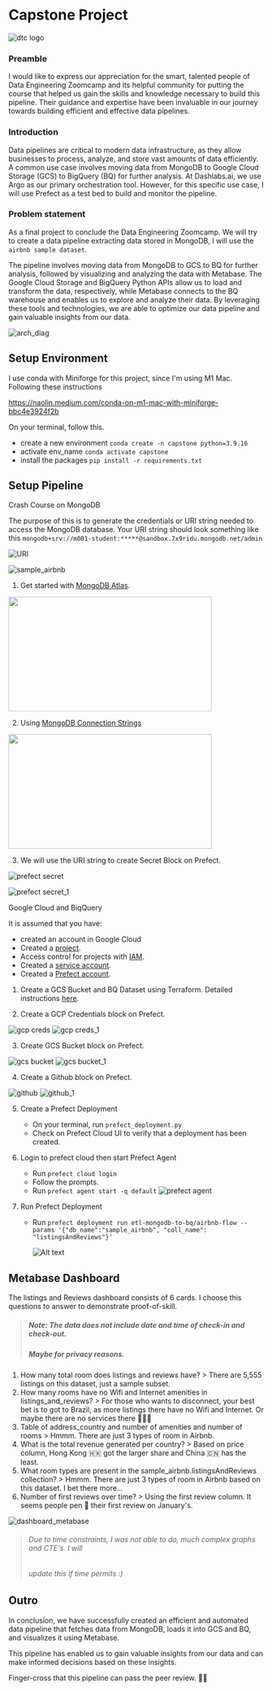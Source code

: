 # Capstone Project
![dtc logo](images/dtc_logo_.png)

### Preamble

I would like to express our appreciation for the smart, talented people of Data Engineering Zoomcamp and its helpful community for putting the course that helped us gain the skills and knowledge necessary to build this pipeline. Their guidance and expertise have been invaluable in our journey towards building efficient and effective data pipelines.


### Introduction

Data pipelines are critical to modern data infrastructure, as they allow businesses to process, analyze, and store vast amounts of data efficiently. A common use case involves moving data from MongoDB to Google Cloud Storage (GCS) to BigQuery (BQ) for further analysis. At Dashlabs.ai, we use Argo as our primary orchestration tool. However, for this specific use case, I will use Prefect as a test bed to build and monitor the pipeline. 


### Problem statement

As a final project to conclude the Data Engineering Zoomcamp. We will try to create a data pipeline extracting data stored in MongoDB, I will use the `airbnb sample dataset`.

The pipeline involves moving data from MongoDB to GCS to BQ for further analysis, followed by visualizing and analyzing the data with Metabase. The Google Cloud Storage and BigQuery Python APIs allow us to load and transform the data, respectively, while Metabase connects to the BQ warehouse and enables us to explore and analyze their data. By leveraging these tools and technologies, we are able to optimize our data pipeline and gain valuable insights from our data.

![arch_diag](images/architecture_diagram.png)

## Setup Environment

I use conda with Miniforge for this project, since I'm using M1 Mac. Following these instructions

https://naolin.medium.com/conda-on-m1-mac-with-miniforge-bbc4e3924f2b

On your terminal, follow this.
- create a new environment `conda create -n capstone python=3.9.16`
- activate env_name `conda activate capstone`
- install the packages `pip install -r requirements.txt`

## Setup Pipeline 

Crash Course on MongoDB

The purpose of this is to generate the credentials  or URI string needed to access the MongoDB database. Your URI string should look something like this
`mongodb+srv://m001-student:*****@sandbox.7x9ridu.mongodb.net/admin`

![URI](images/mongodb_atlas.png)

![sample_airbnb](images/mongodb_atlas_sample_data.png)

   1. Get started with [MongoDB Atlas](https://learn.mongodb.com/learn/course/getting-started-with-mongodb-atlas/lesson-2-creating-and-deploying-at-atlas-cluster/learn?client=customer&page=1&wvideo=q744h1g773). 
   <p><a href="https://learn.mongodb.com/learn/course/getting-started-with-mongodb-atlas/lesson-2-creating-and-deploying-at-atlas-cluster/learn?client=customer&amp;page=1&amp;wvideo=q744h1g773"><img src="https://embed-ssl.wistia.com/deliveries/42f644803955636b8b57a75a3dc6da4f.jpg?image_play_button_size=2x&amp;image_crop_resized=960x540&amp;image_play_button=1&amp;image_play_button_color=00ed64e0" width="400" height="225" style="width: 400px; height: 225px;"></a></p><p><a href="https://learn.mongodb.com/learn/course/getting-started-with-mongodb-atlas/lesson-2-creating-and-deploying-at-atlas-cluster/learn?client=customer&amp;page=1&amp;wvideo=q744h1g773"></a></p>   

   2. Using [MongoDB Connection Strings](https://learn.mongodb.com/learn/course/connecting-to-a-mongodb-database/lesson-1-using-mongodb-connection-strings/learn?client=customer&wvideo=eh4048sbrf) 

<p><a href="https://learn.mongodb.com/learn/course/connecting-to-a-mongodb-database/lesson-1-using-mongodb-connection-strings/learn?client=customer&amp;wvideo=eh4048sbrf"><img src="https://embed-ssl.wistia.com/deliveries/92534a1a893a64cbba544ac9d1ec8c00.jpg?image_play_button_size=2x&amp;image_crop_resized=960x540&amp;image_play_button=1&amp;image_play_button_color=00ed64e0" width="400" height="225" style="width: 400px; height: 225px;"></a></p><p><a href="https://learn.mongodb.com/learn/course/connecting-to-a-mongodb-database/lesson-1-using-mongodb-connection-strings/learn?client=customer&amp;wvideo=eh4048sbrf"></a></p>

   3. We will use the URI string to create Secret Block on Prefect.
   
![prefect secret](images/prefect_secret.png)

![prefect secret_1](images/prefect_secret_1.png)

Google Cloud and BiqQuery

It is assumed that you have: 
  - created an account in Google Cloud
  - Created a [project](https://cloud.google.com/resource-manager/docs/creating-managing-projects).
  - Access control for projects with [IAM](https://cloud.google.com/resource-manager/docs/access-control-proj).
  - Created a [service account](https://cloud.google.com/iam/docs/service-account-overview).
  - Created a [Prefect account](https://app.prefect.cloud/).
  
 
  1. Create a GCS Bucket and BQ Dataset using Terraform. Detailed instructions [here](terraform/README-TERRAFORM.md).
     
  2. Create a GCP Credentials block on Prefect.

  ![gcp creds](images/prefect_gcp_creds.png)
  ![gcp creds_1](images/prefect_gcp_creds_1.png)

  3. Create GCS Bucket block on Prefect.

  ![gcs bucket](images/prefect_gcs_bucket.png)
  ![gcs bucket_1](images/prefect_gcs_bucket_1.png)

  4. Create a Github block on Prefect.

  ![github](images/prefect_github.png)
  ![github_1](images/prefect_github_1.png)

  5.  Create a Prefect Deployment
      - On your terminal, run `prefect_deployment.py`
      - Check on Prefect Cloud UI to verify that a deployment has been created.

  6. Login to prefect cloud then start Prefect Agent
      - Run `prefect cloud login`
      - Follow the prompts.
      - Run `prefect agent start -q default`
       ![prefect agent](images/prefect%20_agent.png)
  7. Run Prefect Deployment
      - Run `prefect deployment run etl-mongodb-to-bq/airbnb-flow --params '{"db_name":"sample_airbnb", "coll_name": "listingsAndReviews"}'` 
    
        ![Alt text](images/prefect_completed.png)

## Metabase Dashboard

The listings and Reviews dashboard consists of 6 cards. I choose this
questions to answer to demonstrate proof-of-skill.

> ##### Note: The data does not include date and time of check-in and check-out. 
> ##### Maybe for privacy reasons.


  1. How many total room does listings and reviews have?
    > There are 5,555 listings on this dataset, just a sample subset.
  2. How many rooms have no Wifi and Internet amenities in listings_and_reviews?
    > For those who wants to disconnect, your best bet is to got to Brazil, 
      as more listings there have no Wifi and Internet. 
      Or maybe there are no services there 🤷🏽‍♂️
  3. Table of address_country and number of amenities and number of rooms
    > Hmmm. There are just 3 types of room in Airbnb.
  4. What is the total revenue generated per country?
    > Based on price column, Hong Kong 🇭🇰 got the larger share and China 🇨🇳 has the least.
  5. What room types are present in the sample_airbnb.listingsAndReviews collection?
    > Hmmm. There are just 3 types of room in Airbnb based on this dataset. I bet there more...
  6. Number of first reviews over time?
    > Using the first review column. It seems people pen 🔏 their first review on January's.


![dashboard_metabase](images/dashboard_metabase.png)
> ###### Due to time constraints, I was not able to do, much complex graphs and CTE's. I will
> ###### update this if time permits :)


## Outro

In conclusion, we have successfully created an efficient and automated data pipeline that fetches data from MongoDB, loads it into GCS and BQ, and visualizes it using Metabase. 

This pipeline has enabled us to gain valuable insights from our data and can make informed decisions based on these insights.

Finger-cross that this pipeline can pass the peer review. 🤞🏽





